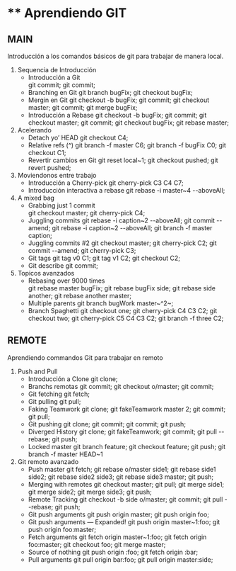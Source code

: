 # ** Aprendiendo GIT

## MAIN
Introducción a los comandos básicos de git para trabajar de manera local.

1. Sequencia de Introducción
    - Introducción a Git    
        git commit;
        git commit;
    - Branching en Git
        git branch bugFix;
        git checkout bugFix;
    - Mergin en Git
        git checkout -b bugFix;
        git commit;
        git checkout master;
        git commit;
        git merge bugFix;
    - Introducción a Rebase
        git checkout -b bugFix;
        git commit;
        git checkout master;
        git commit;
        git checkout bugFix;
        git rebase master;
2. Acelerando
    - Detach yo’ HEAD
        git checkout C4;
    - Relative refs (^)
        git branch -f master C6;
        git branch -f bugFix C0;
        git checkout C1;
    - Revertir cambios en Git
        git reset local~1;
        git checkout pushed;
        git revert pushed;   
3. Moviendonos entre trabajo   
    -  Introducción a Cherry-pick
       git cherry-pick C3 C4 C7;
    - Introducción interactiva a rebase
        git rebase -i master~4 --aboveAll;
4. A mixed bag
    - Grabbing just 1 commit    
        git checkout master;
        git cherry-pick C4;
    - Juggling commits
        git rebase -i caption~2 --aboveAll;
        git commit --amend;
        git rebase -i caption~2 --aboveAll;
        git branch -f master caption;
    - Juggling commits #2
        git checkout master;
        git cherry-pick C2;
        git commit --amend;
        git cherry-pick C3;     
    - Git tags
        git tag v0 C1;
        git tag v1 C2;
        git checkout C2;
    - Git describe
        git commit;
5. Topicos avanzados
    - Rebasing over 9000 times   
        git rebase master bugFix;
        git rebase bugFix side;
        git rebase side another;
        git rebase another master;
    - Multiple parents
        git branch bugWork master~^2~;
    - Branch Spaghetti
        git checkout one;
        git cherry-pick C4 C3 C2;
        git checkout two;
        git cherry-pick C5 C4 C3 C2;
        git branch -f three C2;

## REMOTE
Aprendiendo commandos Git para trabajar en remoto
1. Push and Pull
    - Introducción a Clone
        git clone;
    - Branchs remotas
        git commit;
        git checkout o/master;
        git commit;
    - Git fetching
        git fetch;
    - Git pulling
        git pull;
    - Faking Teamwork
        git clone;
        git fakeTeamwork master 2;
        git commit;
        git pull;
    - Git pushing
        git clone;
        git commit;
        git commit;
        git push;
    - Diverged History
        git clone;
        git fakeTeamwork;
        git commit;
        git pull --rebase;
        git push;  
    - Locked master
        git branch feature;
        git checkout feature;
        git push;
        git branch -f master HEAD~1
2. Git remoto avanzado
    - Push master
        git fetch;
        git rebase o/master side1;
        git rebase side1 side2;
        git rebase side2 side3;
        git rebase side3 master;
        git push;
    -  Merging with remotes
        git checkout master;
        git pull;
        git merge side1;
        git merge side2;
        git merge side3;
        git push;
    - Remote Tracking
        git checkout -b side o/master;
        git commit;
        git pull --rebase;
        git push;
    - Git push arguments
        git push origin master;
        git push origin foo;
    - Git push arguments — Expanded!
        git push origin master~1:foo;
        git push origin foo:master;
    - Fetch arguments
        git fetch origin master~1:foo;
        git fetch origin foo:master;
        git checkout foo;
        git merge master;
    - Source of nothing
        git push origin :foo;
        git fetch origin :bar;
    - Pull arguments
        git pull origin bar:foo;
        git pull origin master:side;

                    